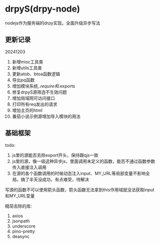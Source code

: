 # drpyS(drpy-node)

nodejs作为服务端的drpy实现。全面升级异步写法

## 更新记录

20241203
1. 新增misc工具类
2. 新增utils工具类
3. 更新atob、btoa函数逻辑
4. 导出pq函数
5. 增加模块系统,$.require和$.exports
6. 修复drpyS源筛选不生效问题
7. 增加局域网可访问接口
8. 打印所有req发出的请求
9. 增加主页的html
10. 番茄小说示例源增加导入模块的用法

## 基础框架

todo:

1. js里的源能否去除export开头，保持跟qjs一致
2. js里的源，像一级这种异步js，里面调用未定义的函数，能否不通过函数参数传入直接注入调用
3. 在源的各个函数调用的时候动态注入input、MY_URL等局部变量不影响全局。搞了半天没成功，有点难受，待解决


写源的函数不可以使用箭头函数，箭头函数无法拿到this作用域就没法获取input和MY_URL变量

精简去除的库:
1. axios
2. jsonpath
3. underscore
4. pino-pretty
5. deasync

